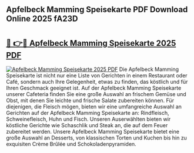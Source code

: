## Apfelbeck Mamming Speisekarte PDF Download Online 2025 fA23D

# <h2><a href="http://gc9z92.nevu.top/?p=Apfelbeck+Mamming+Speisekarte">🔗 👉🔴 Apfelbeck Mamming Speisekarte 2025 PDF</a></h2>

[![Apfelbeck Mamming Speisekarte 2025 PDF](https://i.imgur.com/dBaPXMq.png)](http://gc9z92.nevu.top/?p=Apfelbeck+Mamming+Speisekarte)
Die Apfelbeck Mamming Speisekarte ist nicht nur eine Liste von Gerichten in einem Restaurant oder Café, sondern auch Ihre Gelegenheit, etwas zu finden, das köstlich und für Ihren Geschmack geeignet ist. Auf der Apfelbeck Mamming Speisekarte unserer Cafeteria finden Sie eine große Auswahl an frischem Gemüse und Obst, mit denen Sie leichte und frische Salate zubereiten können. Für diejenigen, die Fleisch mögen, bieten wir eine umfangreiche Auswahl an Gerichten auf der Apfelbeck Mamming Speisekarte an: Rindfleisch, Schweinefleisch, Huhn und Fisch. Unseren Auserwählten bieten wir köstliche Gerichte wie Schaschlik und Steak an, die auf dem Feuer zubereitet werden. Unsere Apfelbeck Mamming Speisekarte bietet eine große Auswahl an Desserts, von klassischen Torten und Kuchen bis hin zu exquisiten Crème Brûlée und Schokoladenpyramiden.
